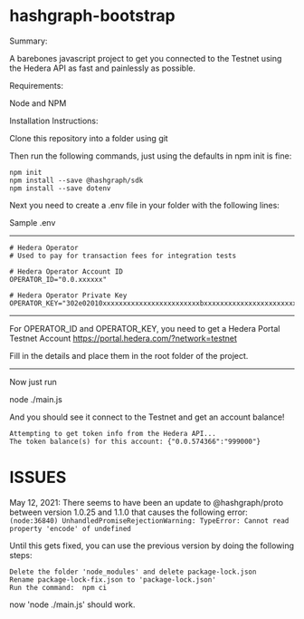# hashgraph-bootstrap

Summary:

A barebones javascript project to get you connected to the Testnet using the Hedera API as fast and painlessly as possible.

Requirements:

Node and NPM

Installation Instructions:

Clone this repository into a folder using git

Then run the following commands, just using the defaults in npm init is fine:
```
npm init
npm install --save @hashgraph/sdk
npm install --save dotenv
```
Next you need to create a .env file in your folder with the following lines:

Sample .env

_____________________________
```
# Hedera Operator
# Used to pay for transaction fees for integration tests

# Hedera Operator Account ID
OPERATOR_ID="0.0.xxxxxx"

# Hedera Operator Private Key
OPERATOR_KEY="302e02010xxxxxxxxxxxxxxxxxxxxxxxxbxxxxxxxxxxxxxxxxxxxxxxxxxxxxxxxxxxxxxxxxxx"
```
______________________

For OPERATOR_ID and OPERATOR_KEY, you need to get a Hedera Portal Testnet Account
https://portal.hedera.com/?network=testnet

Fill in the details and place them in the root folder of the project.

______________________

Now just run

node ./main.js

And you should see it connect to the Testnet and get an account balance!
```
Attempting to get token info from the Hedera API...
The token balance(s) for this account: {"0.0.574366":"999000"}
```

# ISSUES

May 12, 2021: There seems to have been an update to @hashgraph/proto between version 1.0.25 and 1.1.0 that causes the following error:
```(node:36840) UnhandledPromiseRejectionWarning: TypeError: Cannot read property 'encode' of undefined```

Until this gets fixed, you can use the previous version by doing the following steps:
```
Delete the folder 'node_modules' and delete package-lock.json
Rename package-lock-fix.json to 'package-lock.json'
Run the command:  npm ci
```

now 'node ./main.js' should work.

